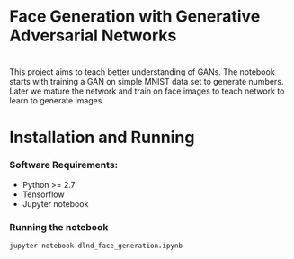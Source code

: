 # ######################################################
# Face Generation with Generative Adversarial Networks
# ######################################################

This project aims to teach better understanding of GANs. The notebook starts with training a GAN on simple MNIST data set to generate numbers. Later we mature the network and train on face images to teach network to learn to generate images.

# Installation and Running
### Software Requirements:
- Python >= 2.7
- Tensorflow
- Jupyter notebook

### Running the notebook

```
jupyter notebook dlnd_face_generation.ipynb 
```



